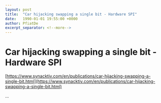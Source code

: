 ```yaml
---
layout: post
title:  "Car hijacking swapping a single bit - Hardware SPI"
date:   1990-01-01 19:55:00 +0000
author: PfiatDe
excerpt_separator: <!--more-->
---
```


# Car hijacking swapping a single bit - Hardware SPI

[https://www.synacktiv.com/en/publications/car-hijacking-swapping-a-single-bit.html](https://www.synacktiv.com/en/publications/car-hijacking-swapping-a-single-bit.html)

...
<!--more-->
